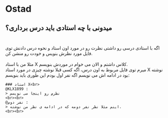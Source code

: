 # Ostad
## میدونی با چه استادی باید درس برداری؟<br><br>
اگه با استادی درسی رو داشتی نظرت رو در مورد اون استاد و نحوه درس دادنش توی فایل مورد نظرش بنویس و خودت رو منشن کن.<br><br>
مثلا من با استاد X کلاس داشتم و الان می خوام در موردش بنویسم.<br>
میرم توی فایل مربوط به اون درس، اگه کسی قبلا نوشته چیزی در مورد استاد X نوشته بود در ادامه اش می نویسم اگه نفر اول بودم این طوری باید بنویسم:<br>

>
```
### استاد X<br>
@KLX1899 :
> نظرم رو اینجا می نویسم
<br><br>
@نفر دوم :
> اینم مثلا نظر نفر دومه که در ادامه ی نظر من نوشته.
<br><br>
```